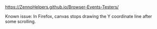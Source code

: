 https://ZennoHelpers.github.io/Browser-Events-Testers/

Known issue:
In Firefox, canvas stops drawing the Y coordinate line after some scrolling.
